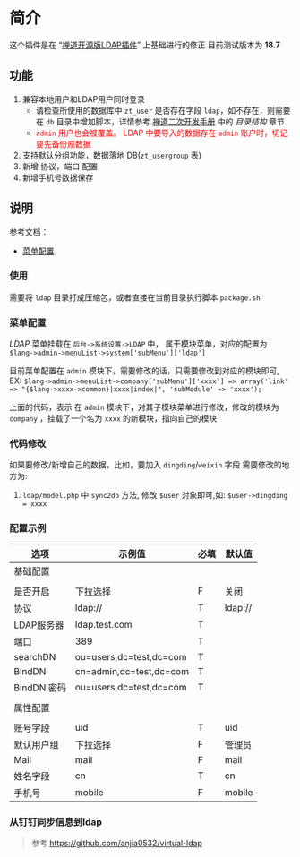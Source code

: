 # 简介

这个插件是在 “[禅道开源版LDAP插件](https://github.com/TigerLau1985/ZenTao_LDAP)” 上基础进行的修正
目前测试版本为 **18.7**

## 功能
1. 兼容本地用户和LDAP用户同时登录
    * 请检查所使用的数据库中 `zt_user` 是否存在字段 `ldap`，如不存在，则需要在 `db` 目录中增加脚本，详情参考 [禅道二次开发手册](https://www.zentao.net/book/api/144.html) 中的 *目录结构* 章节
    * <span style='color:red' >`admin` 用户也会被覆盖。 LDAP 中要导入的数据存在 `admin` 账户时，切记要先备份原数据</span>
2. 支持默认分组功能，数据落地 DB(`zt_usergroup` 表)
3. 新增 协议，端口 配置
4. 新增手机号数据保存

## 说明
参考文档：
- [菜单配置](https://www.zentao.net/book/zentaopmshelp/68.html#3)

### 使用
需要将 `ldap` 目录打成压缩包，或者直接在当前目录执行脚本 `package.sh`
### 菜单配置
*LDAP* 菜单挂载在 `后台->系统设置->LDAP` 中， 属于模块菜单，对应的配置为 `$lang->admin->menuList->system['subMenu']['ldap']`

目前菜单配置在 `admin` 模块下，需要修改的话，只需要修改到对应的模块即可,
EX: `$lang->admin->menuList->company['subMenu']['xxxx'] => array('link' => "{$lang->xxxx->common}|xxxx|index|", 'subModule' => 'xxxx');`

上面的代码，表示 在 `admin` 模块下，对其子模块菜单进行修改，修改的模块为 `company` ，挂载了一个名为 `xxxx` 的新模块，指向自己的模块

### 代码修改
如果要修改/新增自己的数据，比如，要加入 `dingding`/`weixin` 字段
需要修改的地方为:
1. `ldap/model.php` 中 `sync2db` 方法, 修改 `$user` 对象即可,如: `$user->dingding = xxxx`

### 配置示例

|  选项   | 示例值  | 必填 | 默认值 |
|  ----  | ----  | --- | --- |
|基础配置||||
|||||
| 是否开启  | 	下拉选择 | F | 关闭 |
| 协议  | 	ldap:// | T | ldap:// |
| LDAP服务器  | 	ldap.test.com | T | |
| 端口  | 	389 | T | |
| searchDN  | ou=users,dc=test,dc=com | T| |
| BindDN  | cn=admin,dc=test,dc=com | T | |
| BindDN 密码  | ou=users,dc=test,dc=com | T | | 
|||||
|属性配置||||
|||||
| 账号字段  | 	uid | T | uid |
| 默认用户组  | 	下拉选择 | F | 管理员 |
| Mail  | 	mail | F | mail |
| 姓名字段  | 	cn | T |cn |
| 手机号  | 	mobile | F | mobile|

### 从钉钉同步信息到ldap

> 参考 https://github.com/anjia0532/virtual-ldap
